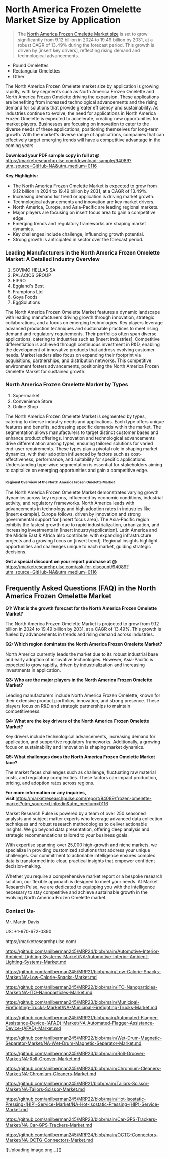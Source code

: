 <h1>North America Frozen Omelette Market&nbsp;Size by Application</h1><blockquote><p>The <a href="https://marketresearchpulse.com/download-sample/94089?utm_source=GitHub-NA&amp;utm_medium=0116">North America Frozen Omelette Market size</a> is set to grow significantly from 9.12 billion in 2024 to 19.49 billion by 2031, at a robust CAGR of 13.49% during the forecast period. This growth is driven by [insert key drivers], reflecting rising demand and technological advancements.</p></blockquote><ul><li>Round Omelettes<li> Rectangular Omelettes<li> Other</li></ul><p>The North America Frozen Omelette market size by application is growing rapidly, with key segments such as North America Frozen Omelette and North America Frozen Omelette driving the expansion. These applications are benefiting from increased technological advancements and the rising demand for solutions that provide greater efficiency and sustainability. As industries continue to evolve, the need for applications in North America Frozen Omelette is expected to accelerate, creating new opportunities for market players. Businesses are focusing on innovation to cater to the diverse needs of these applications, positioning themselves for long-term growth. With the market's diverse range of applications, companies that can effectively target emerging trends will have a competitive advantage in the coming years.</p><p><strong>Download your PDF sample copy in full at @ </strong><a href="https://marketresearchpulse.com/download-sample/94089?utm_source=GitHub-NA&amp;utm_medium=0116">https://marketresearchpulse.com/download-sample/94089?utm_source=GitHub-NA&amp;utm_medium=0116</a></p><p><strong>Key Highlights: </strong></p><ul><li>The North America Frozen Omelette Market is expected to grow from 9.12 billion in 2024 to 19.49 billion by 2031, at a CAGR of 13.49%.</li><li>Increasing demand for trend or application is driving market growth.</li><li>Technological advancements and innovation are key market drivers.</li><li>North America, Europe, and Asia-Pacific are leading regional markets.</li><li>Major players are focusing on insert focus area to gain a competitive edge.</li><li>Emerging trends and regulatory frameworks are shaping market dynamics.</li><li>Key challenges include challenge, influencing growth potential.</li><li>Strong growth is anticipated in sector over the forecast period.</li></ul><h3>Leading Manufacturers in the North America Frozen Omelette Market: A Detailed Industry Overview</h3><ol><li>SOVIMO HELLAS SA</li><li>PALACIOS GROUP</li><li>EIPRO</li><li>Eggland's Best</li><li>Framptons Ltd</li><li>Goya Foods</li><li>EggSolutions</li></ol><div class="flex max-w-full flex-col flex-grow"><div class="min-h-8 text-message flex w-full flex-col items-end gap-2 whitespace-normal break-words [.text-message+&amp;]:mt-5" dir="auto" data-message-author-role="assistant" data-message-id="fd8432e4-4910-450d-b182-61b7bfb0a01f" data-message-model-slug="gpt-4o"><div class="flex w-full flex-col gap-1 empty:hidden first:pt-[3px]"><div class="markdown prose w-full break-words dark:prose-invert light"><p>The North America Frozen Omelette Market features a dynamic landscape with leading manufacturers driving growth through innovation, strategic collaborations, and a focus on emerging technologies. Key players leverage advanced production techniques and sustainable practices to meet rising demand and regulatory requirements. Their portfolios often span diverse applications, catering to industries such as [insert industries]. Competitive differentiation is achieved through continuous investment in R&amp;D, enabling the development of innovative products that address evolving customer needs. Market leaders also focus on expanding their footprint via acquisitions, partnerships, and distribution networks. This competitive environment fosters advancements, positioning the North America Frozen Omelette Market for sustained growth.</p></div></div></div></div><h3>North America Frozen Omelette Market by Types</h3><ol><li>Supermarket<li> Convenience Store<li> Online Shop</li></ol><div class="flex max-w-full flex-col flex-grow"><div class="min-h-8 text-message flex w-full flex-col items-end gap-2 whitespace-normal break-words [.text-message+&amp;]:mt-5" dir="auto" data-message-author-role="assistant" data-message-id="084470be-0bb7-4664-bddf-5156b4f41249" data-message-model-slug="gpt-4o-mini"><div class="flex w-full flex-col gap-1 empty:hidden first:pt-[3px]"><div class="markdown prose w-full break-words dark:prose-invert light"><p>The North America Frozen Omelette Market is segmented by types, catering to diverse industry needs and applications. Each type offers unique features and benefits, addressing specific demands within the market. The segmentation allows manufacturers to target distinct customer bases and enhance product offerings. Innovation and technological advancements drive differentiation among types, ensuring tailored solutions for varied end-user requirements. These types play a pivotal role in shaping market dynamics, with their adoption influenced by factors such as cost-effectiveness, performance, and suitability for specific applications. Understanding type-wise segmentation is essential for stakeholders aiming to capitalize on emerging opportunities and gain a competitive edge.</p></div></div></div></div><h3><span style="font-size: 11px;">Regional Overview of the North America Frozen Omelette Market</span></h3><div class="flex max-w-full flex-col flex-grow"><div class="min-h-8 text-message flex w-full flex-col items-end gap-2 whitespace-normal break-words [.text-message+&amp;]:mt-5" dir="auto" data-message-author-role="assistant" data-message-id="e9038762-ce64-4e30-91c9-9bd413514231" data-message-model-slug="gpt-4o-mini"><div class="flex w-full flex-col gap-1 empty:hidden first:pt-[3px]"><div class="markdown prose w-full break-words dark:prose-invert light"><p>The North America Frozen Omelette Market demonstrates varying growth dynamics across key regions, influenced by economic conditions, industrial activity, and regulatory frameworks. North America leads with advancements in technology and high adoption rates in industries like [insert example]. Europe follows, driven by innovation and strong governmental support for [insert focus area]. The Asia-Pacific region exhibits the fastest growth due to rapid industrialization, urbanization, and increasing investments in [insert industry/application]. Latin America and the Middle East &amp; Africa also contribute, with expanding infrastructure projects and a growing focus on [insert trend]. Regional insights highlight opportunities and challenges unique to each market, guiding strategic decisions.</p></div></div></div></div><p><strong>Get a special discount on your report purchase at @ </strong><a href="https://marketresearchpulse.com/ask-for-discount/94089?utm_source=GitHub-NA&amp;utm_medium=0116">https://marketresearchpulse.com/ask-for-discount/94089?utm_source=GitHub-NA&amp;utm_medium=0116</a></p><h2>Frequently Asked Questions (FAQ) in the North America Frozen Omelette Market</h2><p><strong>Q1: What is the growth forecast for the North America Frozen Omelette Market?</strong></p><p>The North America Frozen Omelette Market is projected to grow from 9.12 billion in 2024 to 19.49 billion by 2031, at a CAGR of 13.49%. This growth is fueled by advancements in trends and rising demand across industries.</p><p><strong>Q2: Which region dominates the North America Frozen Omelette Market?</strong></p><p>North America currently leads the market due to its robust industrial base and early adoption of innovative technologies. However, Asia-Pacific is expected to grow rapidly, driven by industrialization and increasing investments in application.</p><p><strong>Q3: Who are the major players in the North America Frozen Omelette Market?</strong></p><p>Leading manufacturers include North America Frozen Omelette, known for their extensive product portfolios, innovation, and strong presence. These players focus on R&amp;D and strategic partnerships to maintain competitiveness.</p><p><strong>Q4: What are the key drivers of the North America Frozen Omelette Market?</strong></p><p>Key drivers include technological advancements, increasing demand for application, and supportive regulatory frameworks. Additionally, a growing focus on sustainability and innovation is shaping market dynamics.</p><p><strong>Q5: What challenges does the North America Frozen Omelette Market face?</strong></p><p>The market faces challenges such as challenge, fluctuating raw material costs, and regulatory complexities. These factors can impact production, pricing, and adoption rates across regions.</p><p><strong>For more information or any inquiries, visit&nbsp;</strong><a href="https://marketresearchpulse.com/report/94089/frozen-omelette-market?utm_source=Linkedin&utm_medium=0116">https://marketresearchpulse.com/report/94089/frozen-omelette-market?utm_source=Linkedin&utm_medium=0116</a></p><p>Market Research Pulse is powered by a team of over 250 seasoned analysts and subject matter experts who leverage advanced data collection techniques and robust research methodologies to deliver actionable insights. We go beyond data presentation, offering deep analysis and strategic recommendations tailored to your business goals.</p><p>With expertise spanning over 25,000 high-growth and niche markets, we specialize in providing customized solutions that address your unique challenges. Our commitment to actionable intelligence ensures complex data is transformed into clear, practical insights that empower confident decision-making.</p><p>Whether you require a comprehensive market report or a bespoke research solution, our flexible approach is designed to meet your needs. At Market Research Pulse, we are dedicated to equipping you with the intelligence necessary to stay competitive and achieve sustainable growth in the evolving North America Frozen Omelette market.</p><h3><strong>Contact Us-</strong></h3><p>Mr. Martin Davis</p><p>US: +1-970-672-0390</p><p>https://marketresearchpulse.com/</p><p><a href="https://github.com/anilberman245/MRP24/blob/main/Automotive-Interior-Ambient-Lighting-Systems-Market/NA-Automotive-Interior-Ambient-Lighting-Systems-Market.md">https://github.com/anilberman245/MRP24/blob/main/Automotive-Interior-Ambient-Lighting-Systems-Market/NA-Automotive-Interior-Ambient-Lighting-Systems-Market.md</a></p><p><a href="https://github.com/anilberman245/MRP21/blob/main/Low-Calorie-Snacks-Market/NA-Low-Calorie-Snacks-Market.md">https://github.com/anilberman245/MRP21/blob/main/Low-Calorie-Snacks-Market/NA-Low-Calorie-Snacks-Market.md</a></p><p><a href="https://github.com/anilberman245/MRP22/blob/main/ITO-Nanoparticles-Market/NA-ITO-Nanoparticles-Market.md">https://github.com/anilberman245/MRP22/blob/main/ITO-Nanoparticles-Market/NA-ITO-Nanoparticles-Market.md</a></p><p><a href="https://github.com/anilberman245/MRP23/blob/main/Municipal-Firefighting-Trucks-Market/NA-Municipal-Firefighting-Trucks-Market.md">https://github.com/anilberman245/MRP23/blob/main/Municipal-Firefighting-Trucks-Market/NA-Municipal-Firefighting-Trucks-Market.md</a></p><p><a href="https://github.com/anilberman245/MRP21/blob/main/Automated-Flagger-Assistance-Device-(AFAD)-Market/NA-Automated-Flagger-Assistance-Device-(AFAD)-Market.md">https://github.com/anilberman245/MRP21/blob/main/Automated-Flagger-Assistance-Device-(AFAD)-Market/NA-Automated-Flagger-Assistance-Device-(AFAD)-Market.md</a></p><p><a href="https://github.com/anilberman245/MRP22/blob/main/Wet-Drum-Magnetic-Separator-Market/NA-Wet-Drum-Magnetic-Separator-Market.md">https://github.com/anilberman245/MRP22/blob/main/Wet-Drum-Magnetic-Separator-Market/NA-Wet-Drum-Magnetic-Separator-Market.md</a></p><p><a href="https://github.com/anilberman245/MRP23/blob/main/Roll-Groover-Market/NA-Roll-Groover-Market.md">https://github.com/anilberman245/MRP23/blob/main/Roll-Groover-Market/NA-Roll-Groover-Market.md</a></p><p><a href="https://github.com/anilberman245/MRP24/blob/main/Chromium-Cleaners-Market/NA-Chromium-Cleaners-Market.md">https://github.com/anilberman245/MRP24/blob/main/Chromium-Cleaners-Market/NA-Chromium-Cleaners-Market.md</a></p><p><a href="https://github.com/anilberman245/MRP21/blob/main/Tailors-Scissor-Market/NA-Tailors-Scissor-Market.md">https://github.com/anilberman245/MRP21/blob/main/Tailors-Scissor-Market/NA-Tailors-Scissor-Market.md</a></p><p><a href="https://github.com/anilberman245/MRP22/blob/main/Hot-Isostatic-Pressing-(HIP)-Service-Market/NA-Hot-Isostatic-Pressing-(HIP)-Service-Market.md">https://github.com/anilberman245/MRP22/blob/main/Hot-Isostatic-Pressing-(HIP)-Service-Market/NA-Hot-Isostatic-Pressing-(HIP)-Service-Market.md</a></p><p><a href="https://github.com/anilberman245/MRP23/blob/main/Car-GPS-Trackers-Market/NA-Car-GPS-Trackers-Market.md">https://github.com/anilberman245/MRP23/blob/main/Car-GPS-Trackers-Market/NA-Car-GPS-Trackers-Market.md</a></p><p><a href="https://github.com/anilberman245/MRP24/blob/main/OCTG-Connectors-Market/NA-OCTG-Connectors-Market.md">https://github.com/anilberman245/MRP24/blob/main/OCTG-Connectors-Market/NA-OCTG-Connectors-Market.md</a></p>
![Uploading image.png…]()
